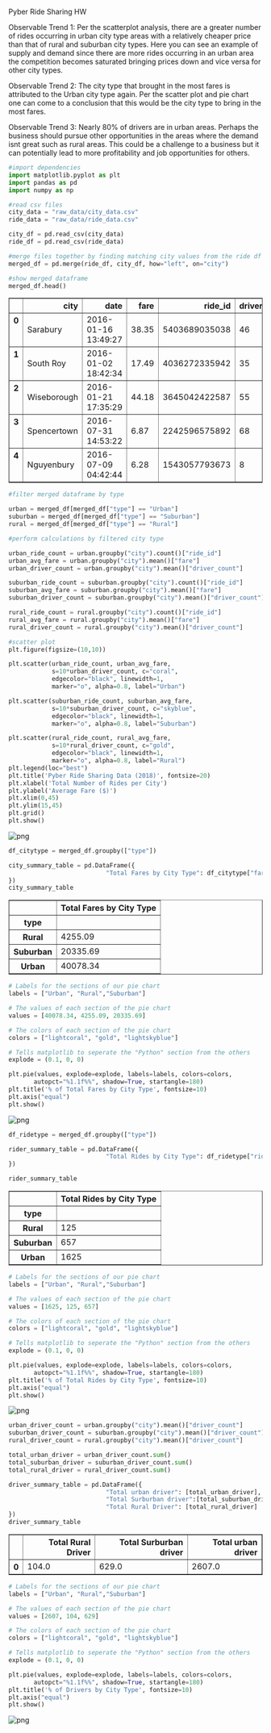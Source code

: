 
Pyber Ride Sharing HW

Observable Trend 1: Per the scatterplot analysis, there are a greater number of rides occurring in urban city type areas with a relatively cheaper price than that of rural and suburban city types. Here you can see an example of supply and demand since there are more rides occurring in an urban area the competition becomes saturated bringing prices down and vice versa for other city types.

Observable Trend 2: The city type that brought in the most fares is attributed to the Urban city type again. Per the scatter plot and pie chart one can come to a conclusion that this would be the city type to bring in the most fares. 

Observable Trend 3: Nearly 80% of drivers are in urban areas. Perhaps the business should pursue other opportunities in the areas where the demand isnt great such as rural areas. This could be a challenge to a business but it can potentially lead to more profitability and job opportunities for others. 


```python
#import dependencies
import matplotlib.pyplot as plt
import pandas as pd
import numpy as np

#read csv files
city_data = "raw_data/city_data.csv"
ride_data = "raw_data/ride_data.csv"

city_df = pd.read_csv(city_data)
ride_df = pd.read_csv(ride_data)

#merge files together by finding matching city values from the ride df against city_df
merged_df = pd.merge(ride_df, city_df, how="left", on="city")

```


```python
#show merged dataframe
merged_df.head()
```




<div>
<style>
    .dataframe thead tr:only-child th {
        text-align: right;
    }

    .dataframe thead th {
        text-align: left;
    }

    .dataframe tbody tr th {
        vertical-align: top;
    }
</style>
<table border="1" class="dataframe">
  <thead>
    <tr style="text-align: right;">
      <th></th>
      <th>city</th>
      <th>date</th>
      <th>fare</th>
      <th>ride_id</th>
      <th>driver_count</th>
      <th>type</th>
    </tr>
  </thead>
  <tbody>
    <tr>
      <th>0</th>
      <td>Sarabury</td>
      <td>2016-01-16 13:49:27</td>
      <td>38.35</td>
      <td>5403689035038</td>
      <td>46</td>
      <td>Urban</td>
    </tr>
    <tr>
      <th>1</th>
      <td>South Roy</td>
      <td>2016-01-02 18:42:34</td>
      <td>17.49</td>
      <td>4036272335942</td>
      <td>35</td>
      <td>Urban</td>
    </tr>
    <tr>
      <th>2</th>
      <td>Wiseborough</td>
      <td>2016-01-21 17:35:29</td>
      <td>44.18</td>
      <td>3645042422587</td>
      <td>55</td>
      <td>Urban</td>
    </tr>
    <tr>
      <th>3</th>
      <td>Spencertown</td>
      <td>2016-07-31 14:53:22</td>
      <td>6.87</td>
      <td>2242596575892</td>
      <td>68</td>
      <td>Urban</td>
    </tr>
    <tr>
      <th>4</th>
      <td>Nguyenbury</td>
      <td>2016-07-09 04:42:44</td>
      <td>6.28</td>
      <td>1543057793673</td>
      <td>8</td>
      <td>Urban</td>
    </tr>
  </tbody>
</table>
</div>




```python
#filter merged dataframe by type

urban = merged_df[merged_df["type"] == "Urban"]
suburban = merged_df[merged_df["type"] == "Suburban"]
rural = merged_df[merged_df["type"] == "Rural"]

```


```python
#perform calculations by filtered city type 

urban_ride_count = urban.groupby("city").count()["ride_id"]
urban_avg_fare = urban.groupby("city").mean()["fare"]
urban_driver_count = urban.groupby("city").mean()["driver_count"]

suburban_ride_count = suburban.groupby("city").count()["ride_id"]
suburban_avg_fare = suburban.groupby("city").mean()["fare"]
suburban_driver_count = suburban.groupby("city").mean()["driver_count"]

rural_ride_count = rural.groupby("city").count()["ride_id"]
rural_avg_fare = rural.groupby("city").mean()["fare"]
rural_driver_count = rural.groupby("city").mean()["driver_count"]
```


```python
#scatter plot
plt.figure(figsize=(10,10))   

plt.scatter(urban_ride_count, urban_avg_fare, 
            s=10*urban_driver_count, c="coral", 
            edgecolor="black", linewidth=1,
            marker="o", alpha=0.8, label="Urban")

plt.scatter(suburban_ride_count, suburban_avg_fare, 
            s=10*suburban_driver_count, c="skyblue", 
            edgecolor="black", linewidth=1,
            marker="o", alpha=0.8, label="Suburban")

plt.scatter(rural_ride_count, rural_avg_fare, 
            s=10*rural_driver_count, c="gold", 
            edgecolor="black", linewidth=1,
            marker="o", alpha=0.8, label="Rural")
plt.legend(loc="best")
plt.title('Pyber Ride Sharing Data (2018)', fontsize=20)
plt.xlabel('Total Number of Rides per City')
plt.ylabel('Average Fare ($)')
plt.xlim(0,45)
plt.ylim(15,45)
plt.grid()
plt.show()
```


![png](output_6_0.png)



```python
df_citytype = merged_df.groupby(["type"])

city_summary_table = pd.DataFrame({
                           "Total Fares by City Type": df_citytype["fare"].sum()
})
city_summary_table
```




<div>
<style>
    .dataframe thead tr:only-child th {
        text-align: right;
    }

    .dataframe thead th {
        text-align: left;
    }

    .dataframe tbody tr th {
        vertical-align: top;
    }
</style>
<table border="1" class="dataframe">
  <thead>
    <tr style="text-align: right;">
      <th></th>
      <th>Total Fares by City Type</th>
    </tr>
    <tr>
      <th>type</th>
      <th></th>
    </tr>
  </thead>
  <tbody>
    <tr>
      <th>Rural</th>
      <td>4255.09</td>
    </tr>
    <tr>
      <th>Suburban</th>
      <td>20335.69</td>
    </tr>
    <tr>
      <th>Urban</th>
      <td>40078.34</td>
    </tr>
  </tbody>
</table>
</div>




```python
# Labels for the sections of our pie chart
labels = ["Urban", "Rural","Suburban"]

# The values of each section of the pie chart
values = [40078.34, 4255.09, 20335.69]

# The colors of each section of the pie chart
colors = ["lightcoral", "gold", "lightskyblue"]

# Tells matplotlib to seperate the "Python" section from the others
explode = (0.1, 0, 0)

plt.pie(values, explode=explode, labels=labels, colors=colors,
       autopct="%1.1f%%", shadow=True, startangle=180)
plt.title('% of Total Fares by City Type', fontsize=10)
plt.axis("equal")
plt.show()

```


![png](output_8_0.png)



```python
df_ridetype = merged_df.groupby(["type"])

rider_summary_table = pd.DataFrame({
                           "Total Rides by City Type": df_ridetype["ride_id"].count()
})

rider_summary_table
```




<div>
<style>
    .dataframe thead tr:only-child th {
        text-align: right;
    }

    .dataframe thead th {
        text-align: left;
    }

    .dataframe tbody tr th {
        vertical-align: top;
    }
</style>
<table border="1" class="dataframe">
  <thead>
    <tr style="text-align: right;">
      <th></th>
      <th>Total Rides by City Type</th>
    </tr>
    <tr>
      <th>type</th>
      <th></th>
    </tr>
  </thead>
  <tbody>
    <tr>
      <th>Rural</th>
      <td>125</td>
    </tr>
    <tr>
      <th>Suburban</th>
      <td>657</td>
    </tr>
    <tr>
      <th>Urban</th>
      <td>1625</td>
    </tr>
  </tbody>
</table>
</div>




```python
# Labels for the sections of our pie chart
labels = ["Urban", "Rural","Suburban"]

# The values of each section of the pie chart
values = [1625, 125, 657]

# The colors of each section of the pie chart
colors = ["lightcoral", "gold", "lightskyblue"]

# Tells matplotlib to seperate the "Python" section from the others
explode = (0.1, 0, 0)

plt.pie(values, explode=explode, labels=labels, colors=colors,
       autopct="%1.1f%%", shadow=True, startangle=180)
plt.title('% of Total Rides by City Type', fontsize=10)
plt.axis("equal")
plt.show()
```


![png](output_10_0.png)



```python
urban_driver_count = urban.groupby("city").mean()["driver_count"]
suburban_driver_count = suburban.groupby("city").mean()["driver_count"]
rural_driver_count = rural.groupby("city").mean()["driver_count"]

total_urban_driver = urban_driver_count.sum()
total_suburban_driver = suburban_driver_count.sum()
total_rural_driver = rural_driver_count.sum()

driver_summary_table = pd.DataFrame({
                           "Total urban driver": [total_urban_driver],
                           "Total Surburban driver":[total_suburban_driver],
                           "Total Rural Driver": [total_rural_driver]        
})
driver_summary_table

```




<div>
<style>
    .dataframe thead tr:only-child th {
        text-align: right;
    }

    .dataframe thead th {
        text-align: left;
    }

    .dataframe tbody tr th {
        vertical-align: top;
    }
</style>
<table border="1" class="dataframe">
  <thead>
    <tr style="text-align: right;">
      <th></th>
      <th>Total Rural Driver</th>
      <th>Total Surburban driver</th>
      <th>Total urban driver</th>
    </tr>
  </thead>
  <tbody>
    <tr>
      <th>0</th>
      <td>104.0</td>
      <td>629.0</td>
      <td>2607.0</td>
    </tr>
  </tbody>
</table>
</div>




```python
# Labels for the sections of our pie chart
labels = ["Urban", "Rural","Suburban"]

# The values of each section of the pie chart
values = [2607, 104, 629]

# The colors of each section of the pie chart
colors = ["lightcoral", "gold", "lightskyblue"]

# Tells matplotlib to seperate the "Python" section from the others
explode = (0.1, 0, 0)

plt.pie(values, explode=explode, labels=labels, colors=colors,
       autopct="%1.1f%%", shadow=True, startangle=180)
plt.title('% of Drivers by City Type', fontsize=10)
plt.axis("equal")
plt.show()
```


![png](output_12_0.png)

